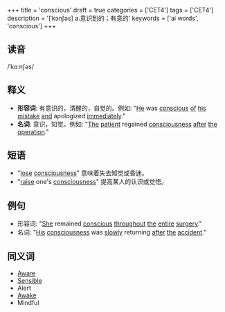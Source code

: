 +++
title = 'conscious'
draft = true
categories = ['CET4']
tags = ['CET4']
description = '[ˈkɔn∫əs] a.意识到的；有意的'
keywords = ['ai words', 'conscious']
+++

## 读音
/ˈkɑːnʃəs/

## 释义
- **形容词**: 有意识的，清醒的，自觉的。例如: "[He](/post/he/) was [conscious](/post/conscious/) [of](/post/of/) [his](/post/his/) [mistake](/post/mistake/) [and](/post/and/) apologized [immediately](/post/immediately/)."
- **名词**: 意识，知觉。例如: "[The](/post/the/) [patient](/post/patient/) regained [consciousness](/post/consciousness/) [after](/post/after/) [the](/post/the/) [operation](/post/operation/)."

## 短语
- "[lose](/post/lose/) [consciousness](/post/consciousness/)" 意味着失去知觉或昏迷。
- "[raise](/post/raise/) one's [consciousness](/post/consciousness/)" 提高某人的认识或觉悟。

## 例句
- 形容词: "[She](/post/she/) remained [conscious](/post/conscious/) [throughout](/post/throughout/) [the](/post/the/) [entire](/post/entire/) [surgery](/post/surgery/)."
- 名词: "[His](/post/his/) [consciousness](/post/consciousness/) was [slowly](/post/slowly/) returning [after](/post/after/) [the](/post/the/) [accident](/post/accident/)."

## 同义词
- [Aware](/post/aware/)
- [Sensible](/post/sensible/)
- Alert
- [Awake](/post/awake/)
- Mindful
